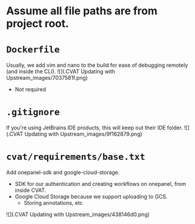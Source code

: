 # Assume all file paths are from project root.

# `Dockerfile`
Usually, we add vim and nano to the build for ease of debugging remotely (and inside
the CLI).
![](.CVAT Updating with Upstream_images/7037581f.png)
- Not required

# `.gitignore`
If you're using JetBrains IDE products, this will keep out their IDE folder.
![](.CVAT Updating with Upstream_images/9f162879.png)

# `cvat/requirements/base.txt`
Add onepanel-sdk and google-cloud-storage.
- SDK for our authentication and creating workflows on onepanel, from inside CVAT.
- Google Cloud Storage because we support uploading to GCS.
    - Storing annotations, etc
    
![](.CVAT Updating with Upstream_images/438146d0.png)